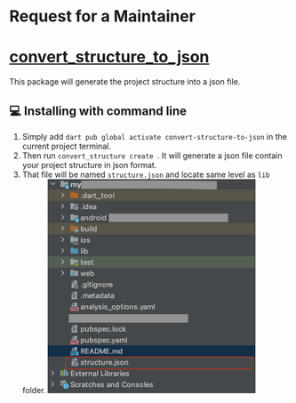 # Request for a Maintainer

# [convert_structure_to_json](https://pub.dev/)
This package will generate the project structure into a json file.

## 💻 Installing with command line
1. Simply add `dart pub global activate convert-structure-to-json` in the current project terminal.
2. Then run `convert_structure create `. It will generate a json file contain your project structure in json format.
3. That file will be named `structure.json` and locate same level as `lib` folder.
   ![img.png](img.png)
